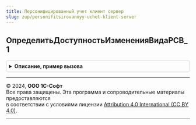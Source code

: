 ```yaml
---
title: Персонифицированный учет клиент сервер
slug: zup/personifitsirovannyy-uchet-klient-server
---
```



## ОпределитьДоступностьИзмененияВидаРСВ_1
<details style="margin: 1em 0; padding: 0.5em; border: 1px solid #ccc; border-radius: 6px;">

<summary style="font-weight: bold; cursor: pointer;">Описание, пример вызова</summary>

```bsl

// Процедура определяет будет ли доступно для редактирования поле ВидДокументаПредставление
// в форме РСВ-1 за 2014 г.
//
// Параметры:
//  Доступность - булево.
//
Процедура ОпределитьДоступностьИзмененияВидаРСВ_1(Доступность) Экспорт
```

Пример вызова
```bsl
ПерсонифицированныйУчетКлиентСервер.ОпределитьДоступностьИзмененияВидаРСВ_1(Доступность) 
```
</details>

---

© 2024, **ООО 1С-Софт**  
Все права защищены. Эта программа и сопроводительные материалы предоставляются  
в соответствии с условиями лицензии [Attribution 4.0 International (CC BY 4.0)](https://creativecommons.org/licenses/by/4.0/legalcode).

---
